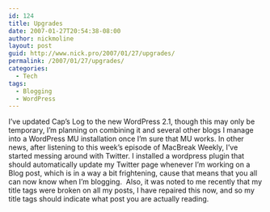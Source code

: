 ```yaml
---
id: 124
title: Upgrades
date: 2007-01-27T20:54:38-08:00
author: nickmoline
layout: post
guid: http://www.nick.pro/2007/01/27/upgrades/
permalink: /2007/01/27/upgrades/
categories:
  - Tech
tags:
  - Blogging
  - WordPress
---
```

I&#8217;ve updated Cap&#8217;s Log to the new WordPress 2.1, though this may only be temporary, I&#8217;m planning on combining it and several other blogs I manage into a WordPress MU installation once I&#8217;m sure that MU works. In other news, after listening to this week&#8217;s episode of MacBreak Weekly, I&#8217;ve started messing around with Twitter. I installed a wordpress plugin that should automatically update my Twitter page whenever I&#8217;m working on a Blog post, which is in a way a bit frightening, cause that means that you all can now know when I&#8217;m blogging.  Also, it was noted to me recently that my title tags were broken on all my posts, I have repaired this now, and so my title tags should indicate what post you are actually reading.